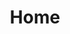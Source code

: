 ---
layout: home.njk
title: Home
pagination:
  data: collections.post
  size: 4
  alias: posts
  reverse: true
---